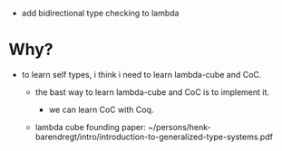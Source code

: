 - add bidirectional type checking to lambda

# Why?

- to learn self types, i think i need to learn lambda-cube and CoC.

  - the bast way to learn lambda-cube and CoC is to implement it.

    - we can learn CoC with Coq.

  - lambda cube founding paper: ~/persons/henk-barendregt/intro/introduction-to-generalized-type-systems.pdf
